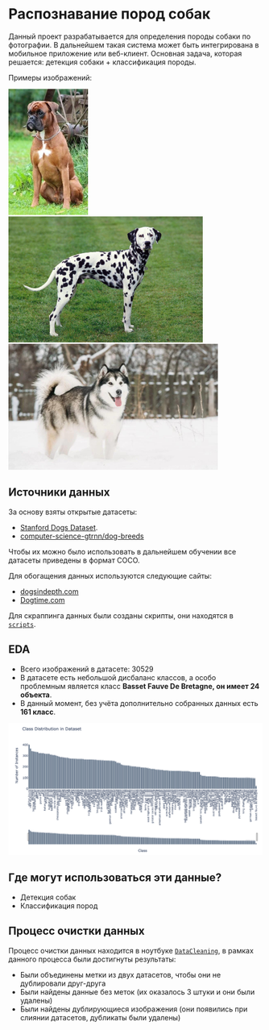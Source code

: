 # Распознавание пород собак
Данный проект разрабатывается для определения породы собаки по фотографии. В дальнейшем такая система может быть интегрирована в мобильное приложение или веб-клиент. Основная задача, которая решается: детекция собаки + классификация породы.

Примеры изображений:

<img src="images/boxer.jpg" alt="Боксёр" height="250">
<img src="images/dolmatinec.jpg" alt="Долматинец" height="250">
<img src="images/haski.jpg" alt="Хаски" height="250">


## Источники данных
За основу взяты открытые датасеты:
- [Stanford Dogs Dataset](https://www.kaggle.com/datasets/jessicali9530/stanford-dogs-dataset/data).
- [computer-science-gtrnn/dog-breeds](https://universe.roboflow.com/computer-science-gtrnn/dog-breeds-u4eaf)

Чтобы их можно было использовать в дальнейшем обучении все датасеты приведены в формат COCO.

Для обогащения данных используются следующие сайты:
- [dogsindepth.com](https://dogsindepth.com/list_of_all_dog_breeds.html)
- [Dogtime.com](https://dogtime.com/dog-breeds)

Для скраппинга данных были созданы скрипты, они находятся в [`scripts`](scripts/).


## EDA
- Всего изображений в датасете: 30529
- В датасете есть небольшой дисбаланс классов, а особо проблемным является класс **Basset Fauve De Bretagne, он имеет 24 объекта**.
- В данный момент, без учёта дополнительно собранных данных есть **161 класс**.

![Распределение классов](images/class_distribution.png)


## Где могут использоваться эти данные?
- Детекция собак
- Классификация пород


## Процесс очистки данных
Процесс очистки данных находится в ноутбуке [`DataCleaning`](notebooks/DataCleaning.ipynb), в рамках данного процесса были достигнуты результаты:
- Были объединены метки из двух датасетов, чтобы они не дублировали друг-друга
- Были найдены данные без меток (их оказалось 3 штуки и они были удалены)
- Были найдены дублирующиеся изображения (они появились при слиянии датасетов, дубликаты были удалены)
